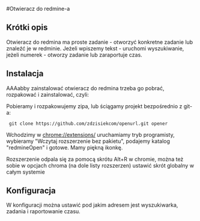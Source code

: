 #Otwieracz do redmine-a

## Krótki opis

Otwieracz do redmina ma proste zadanie - otworzyć konkretne zadanie lub znaleźć je w redminie.
Jeżeli wpiszemy tekst - uruchomi wyszukiwanie, jeżeli numerek - otworzy zadanie lub zaraportuje czas. 

## Instalacja
AAAabby zainstalować otwieracz do redmina trzeba go pobrać, rozpakować i zainstalować, czyli:  

Pobieramy i rozpakowujemy zipa, lub ściągamy projekt bezpośrednio z git-a:
```
 git clone https://github.com/zdzisiekcom/openurl.git opener
``` 
Wchodzimy w [chrome://extensions/](chrome://extensions/)  uruchamiamy tryb programisty, wybieramy "Wczytaj rozszerzenie bez pakietu", podajemy katalog "redmineOpen" i gotowe. Mamy piękną ikonkę.

Rozszerzenie odpala się za pomocą skrótu Alt+R w chromie, można też sobie w opcjach chroma (na dole listy rozszerzen) ustawić skrót globalny w całym systemie

## Konfiguracja 

W konfiguracji można ustawić pod jakim adresem jest wyszukiwarka, zadania i raportowanie czasu.